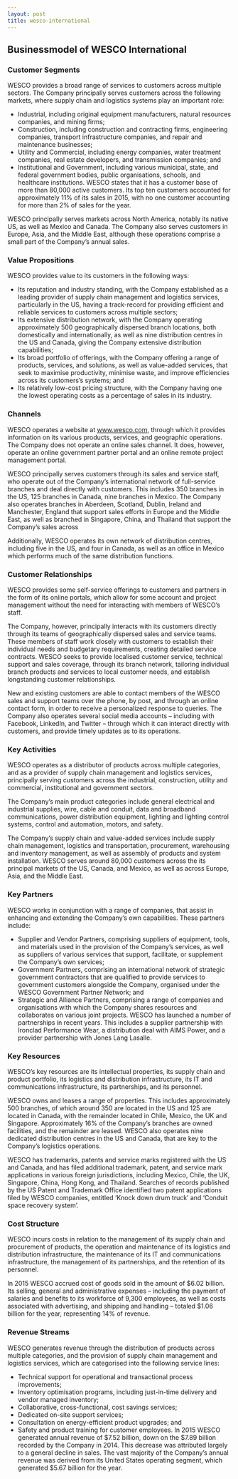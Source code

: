```yaml
---
layout: post
title: wesco-international
---
```


Businessmodel of WESCO International
-------------------------------------

### Customer Segments

WESCO provides a broad range of services to customers across multiple sectors. The Company principally serves customers across the following markets, where supply chain and logistics systems play an important role:

 * Industrial, including original equipment manufacturers, natural resources companies, and mining firms;
* Construction, including construction and contracting firms, engineering companies, transport infrastructure companies, and repair and maintenance businesses;
* Utility and Commercial, including energy companies, water treatment companies, real estate developers, and transmission companies; and
* Institutional and Government, including various municipal, state, and federal government bodies, public organisations, schools, and healthcare institutions.
 WESCO states that it has a customer base of more than 80,000 active customers. Its top ten customers accounted for approximately 11% of its sales in 2015, with no one customer accounting for more than 2% of sales for the year.

WESCO principally serves markets across North America, notably its native US, as well as Mexico and Canada. The Company also serves customers in Europe, Asia, and the Middle East, although these operations comprise a small part of the Company’s annual sales.

### Value Propositions

WESCO provides value to its customers in the following ways:

 * Its reputation and industry standing, with the Company established as a leading provider of supply chain management and logistics services, particularly in the US, having a track-record for providing efficient and reliable services to customers across multiple sectors;
* Its extensive distribution network, with the Company operating approximately 500 geographically dispersed branch locations, both domestically and internationally, as well as nine distribution centres in the US and Canada, giving the Company extensive distribution capabilities;
* Its broad portfolio of offerings, with the Company offering a range of products, services, and solutions, as well as value-added services, that seek to maximise productivity, minimise waste, and improve efficiencies across its customers’s systems; and
* Its relatively low-cost pricing structure, with the Company having one the lowest operating costs as a percentage of sales in its industry.
 ### Channels

WESCO operates a website at www.wesco.com, through which it provides information on its various products, services, and geographic operations. The Company does not operate an online sales channel. It does, however, operate an online government partner portal and an online remote project management portal.

WESCO principally serves customers through its sales and service staff, who operate out of the Company’s international network of full-service branches and deal directly with customers. This includes 350 branches in the US, 125 branches in Canada, nine branches in Mexico. The Company also operates branches in Aberdeen, Scotland, Dublin, Ireland and Manchester, England that support sales efforts in Europe and the Middle East, as well as branched in Singapore, China, and Thailand that support the Company’s sales across

Additionally, WESCO operates its own network of distribution centres, including five in the US, and four in Canada, as well as an office in Mexico which performs much of the same distribution functions.

### Customer Relationships

WESCO provides some self-service offerings to customers and partners in the form of its online portals, which allow for some account and project management without the need for interacting with members of WESCO’s staff.

The Company, however, principally interacts with its customers directly through its teams of geographically dispersed sales and service teams. These members of staff work closely with customers to establish their individual needs and budgetary requirements, creating detailed service contracts. WESCO seeks to provide localised customer service, technical support and sales coverage, through its branch network, tailoring individual branch products and services to local customer needs, and establish longstanding customer relationships.

New and existing customers are able to contact members of the WESCO sales and support teams over the phone, by post, and through an online contact form, in order to receive a personalized response to queries. The Company also operates several social media accounts – including with Facebook, LinkedIn, and Twitter – through which it can interact directly with customers, and provide timely updates as to its operations.

### Key Activities

WESCO operates as a distributor of products across multiple categories, and as a provider of supply chain management and logistics services, principally serving customers across the industrial, construction, utility and commercial, institutional and government sectors.

The Company’s main product categories include general electrical and industrial supplies, wire, cable and conduit, data and broadband communications, power distribution equipment, lighting and lighting control systems, control and automation, motors, and safety.

The Company’s supply chain and value-added services include supply chain management, logistics and transportation, procurement, warehousing and inventory management, as well as assembly of products and system installation. WESCO serves around 80,000 customers across the its principal markets of the US, Canada, and Mexico, as well as across Europe, Asia, and the Middle East.

### Key Partners

WESCO works in conjunction with a range of companies, that assist in enhancing and extending the Company’s own capabilities. These partners include:

 * Supplier and Vendor Partners, comprising suppliers of equipment, tools, and materials used in the provision of the Company’s services, as well as suppliers of various services that support, facilitate, or supplement the Company’s own services;
* Government Partners, comprising an international network of strategic government contractors that are qualified to provide services to government customers alongside the Company, organised under the WESCO Government Partner Network; and
* Strategic and Alliance Partners, comprising a range of companies and organisations with which the Company shares resources and collaborates on various joint projects.
 WESCO has launched a number of partnerships in recent years. This includes a supplier partnership with Ironclad Performance Wear, a distribution deal with AIMS Power, and a provider partnership with Jones Lang Lasalle.

### Key Resources

WESCO’s key resources are its intellectual properties, its supply chain and product portfolio, its logistics and distribution infrastructure, its IT and communications infrastructure, its partnerships, and its personnel.

WESCO owns and leases a range of properties. This includes approximately 500 branches, of which around 350 are located in the US and 125 are located in Canada, with the remainder located in Chile, Mexico, the UK and Singapore. Approximately 16% of the Company’s branches are owned facilities, and the remainder are leased. WESCO also operates nine dedicated distribution centres in the US and Canada, that are key to the Company’s logistics operations.

WESCO has trademarks, patents and service marks registered with the US and Canada, and has filed additional trademark, patent, and service mark applications in various foreign jurisdictions, including Mexico, Chile, the UK, Singapore, China, Hong Kong, and Thailand. Searches of records published by the US Patent and Trademark Office identified two patent applications filed by WESCO companies, entitled ‘Knock down drum truck’ and ‘Conduit space recovery system’.

### Cost Structure

WESCO incurs costs in relation to the management of its supply chain and procurement of products, the operation and maintenance of its logistics and distribution infrastructure, the maintenance of its IT and communications infrastructure, the management of its partnerships, and the retention of its personnel.

In 2015 WESCO accrued cost of goods sold in the amount of $6.02 billion. Its selling, general and administrative expenses – including the payment of salaries and benefits to its workforce of 9,300 employees, as well as costs associated with advertising, and shipping and handling – totaled $1.06 billion for the year, representing 14% of revenue.

### Revenue Streams

WESCO generates revenue through the distribution of products across multiple categories, and the provision of supply chain management and logistics services, which are categorised into the following service lines:

 * Technical support for operational and transactional process improvements;
* Inventory optimisation programs, including just-in-time delivery and vendor managed inventory;
* Collaborative, cross-functional, cost savings services;
* Dedicated on-site support services;
* Consultation on energy-efficient product upgrades; and
* Safety and product training for customer employees.
 In 2015 WESCO generated annual revenue of $7.52 billion, down on the $7.89 billion recorded by the Company in 2014. This decrease was attributed largely to a general decline in sales. The vast majority of the Company’s annual revenue was derived from its United States operating segment, which generated $5.67 billion for the year.
